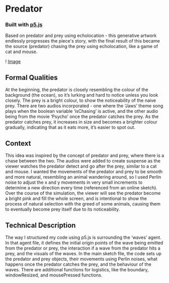 # Predator

### **Built with [p5.js](https://p5js.org/)**

Based on predator and prey using echolocation - this generative artwork endlessly progresses the piece's story, with the final result of this became the source (predator) chasing the prey using echolocation, like a game of cat and mouse.  

! [Image](image.png)


## Formal Qualities
At the beginning, the predator is closely resembling the colour of the background (the ocean), so it’s lurking and hard to notice unless you look closely. The prey is a bright colour, to show the noticeability of the naive prey. There are two audios incorporated - one where the ‘Jaws’ theme song plays when the boolean variable ‘isChasing’ is active, and the other audio being from the movie ‘Psycho’ once the predator catches the prey. As the predator catches prey, it increases in size and becomes a brighter colour gradually, indicating that as it eats more, it’s easier to spot out.

## Context
This idea was inspired by the concept of predator and prey, where there is a chase between the two. The audios were added to create suspense as the viewer watches the predator detect and go after the prey, similar to a cat and mouse. I wanted the movements of the predator and prey to be smooth and more natural, resembling an animal wandering around, so I used Perlin noise to adjust the x and y movements in very small increments to determine a new direction every time (referenced from an online sketch). Over the course of the simulation, the viewer will see the predator become a bright pink and fill the whole screen, and is intentional to show the process of natural selection with the greed of some animals, causing them to eventually become prey itself due to its noticeability.

## Technical Description
The way I structured my code using p5.js is surrounding the ‘waves’ agent. In that agent file, it defines the initial origin points of the wave being emitted from the predator or prey, the interaction if a wave from the predator hits a prey, and the visuals of the waves. In the main sketch file, the code sets up the predator and prey objects, their movements using Perlin noises, what happens once the predator catches the prey, and the behaviour of the waves. There are additional functions for logistics, like the boundary, windowResized, and mousePressed functions.
